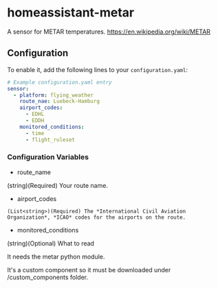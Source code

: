 # homeassistant-metar
A sensor for METAR temperatures. https://en.wikipedia.org/wiki/METAR

## Configuration

To enable it, add the following lines to your `configuration.yaml`:

```yaml
# Example configuration.yaml entry
sensor:
  - platform: flying_weather
    route_nae: Luebeck-Hamburg
    airport_codes:
      - EDHL
      - EDDH
    monitored_conditions:
      - time
      - flight_ruleset
```

### Configuration Variables

-  route_name

  (string)(Required) Your route name.

  -  airport_codes

    (List<string>)(Required) The *International Civil Aviation Organization*, *ICAO* codes for the airports on the route.

-  monitored_conditions

  (string)(Optional) What to read

It needs the metar python module.

It's a custom component so it must be downloaded under /custom_components folder.
